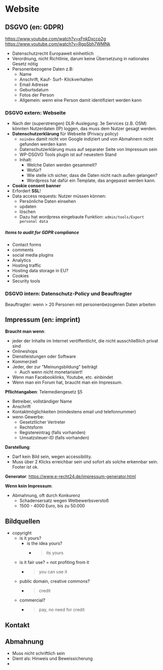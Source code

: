 # Website

## DSGVO (en: GDPR)

https://www.youtube.com/watch?v=xFnkDxccp2g
https://www.youtube.com/watch?v=RgpSbh7WMNk

- Datenschutzrecht Europaweit einheitlich
- Verordnung, nicht Richtlinie, darum keine Übersetzung in nationales Gesetz nötig
- Personenbezogene Daten z.B:
  - Name
  - Anschrift, Kauf- Surf- Klickverhalten
  - Email Adresse
  - Geburtsdatum
  - Fotos der Person
  - Allgemein: wenn eine Person damit identifiziert werden kann

### DSGVO extern: Webseite

- Nach der (superstrengen) DLR-Auslegung: 3e Services (z.B. OSM) könnten Nutzerdaten (IP) loggen, das muss dem Nutzer gesagt werden.
- **Datenschutzerklärung** für Webseite (Privacy policy)
  - `noindex` damit nicht von Google indiziert und von Abmahnern nicht gefunden werden kann
  - Datenschutzerklärung muss auf separater Seite von Impressum sein
  - WP-DSGVO Tools plugin ist auf neuestem Stand
  - Inhalt:
    - Welche Daten werden gesammelt?
    - Wofür?
    - Wie stelle ich sicher, dass die Daten nicht nach außen gelangen?
    - Wordpress hat dafür ein Template, das angepasst werden kann.
- **Cookie consent banner**
- Erfordert **SSL**!
- Data access requests: Nutzer müssen können:
  - Persönliche Daten einsehen
  - updaten
  - löschen
  - Dazu hat wordpress eingebaute Funktion: `admin/tools/Export personal data`

##### Items to audit for GDPR compliance

- Contact forms
- comments
- social media plugins
- Analytics
- Hosting traffic
- Hosting data storage in EU?
- Cookies
- Security tools

### DSGVO intern: Datenschutz-Policy und Beauftragter

Beauftragter: wenn > 20 Personen mit personenbezogenen Daten arbeiten

## Impressum (en: imprint)

**Braucht man wenn**:

- jeder der Inhalte im Internet veröffentlicht, die nicht ausschließlich privat sind
- Onlineshops
- Dienstleistungen oder Software
- Kommerziell
- Jeder, der zur "Meinungsbildung" beiträgt
  - Auch wenn nicht monetarisiert!
- Wenn man Facebooklinks, Youtube, etc. einbindet
- Wenn man ein Forum hat, braucht man ein Impressum.

**Pflichtangaben**: Telemediengesetz §5

- Betreiber, vollständiger Name
- Anschrift
- Kontaktmöglichkeiten (mindestens email und telefonnummer)
- wenn Gewerbe:
  - Gesetztlicher Vertreter
  - Rechtsform
  - Registereintrag (falls vorhanden)
  - Umsatzsteuer-ID (falls vorhanden)

**Darstellung**:

- Darf kein Bild sein, wegen accessibility.
- Muss über 2 Klicks erreichbar sein und sofort als solche erkennbar sein. Footer ist ok.

**Generator**:
https://www.e-recht24.de/impressum-generator.html

**Wenn kein Impressum**:

- Abmahnung, oft durch Konkurenz
  - Schadensersatz wegen Wetbewerbsverstoß
  - 1500 - 4000 Euro, bis zu 50.000

## Bildquellen

- copyright
  - is it yours?
    - is the idea yours?
      - > its yours
  - is it fair use? = not profiting from it
    - > you can use it
  - public domain, creative commons?
    - > credit
  - commercial?
    - > pay, no need for credit

## Kontakt

## Abmahnung

- Muss nicht schriftlich sein
- Dient als: Hinweis und Beweissicherung
-
